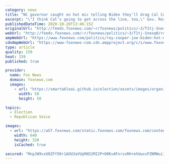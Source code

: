 ```yaml
---
category: news
title: "NC governor caught on hot mic telling Biden they'll drag Cal Cunningham ‘across the line’ after scandal"
excerpt: "\"I think Cal's going to get across the line, too,\" Gov. Roy Cooper appeared to say on Monday."
publishedDateTime: 2020-10-20T13:46:15Z
originalUrl: "http://feeds.foxnews.com/~r/foxnews/politics/~3/T1tj-Snexq0/roy-cooper-joe-biden-hot-mic-cal-cunningham"
webUrl: "http://feeds.foxnews.com/~r/foxnews/politics/~3/T1tj-Snexq0/roy-cooper-joe-biden-hot-mic-cal-cunningham"
ampWebUrl: "https://www.foxnews.com/politics/roy-cooper-joe-biden-hot-mic-cal-cunningham.amp"
cdnAmpWebUrl: "https://www-foxnews-com.cdn.ampproject.org/c/s/www.foxnews.com/politics/roy-cooper-joe-biden-hot-mic-cal-cunningham.amp"
type: article
quality: 159
heat: 159
published: true

provider:
  name: Fox News
  domain: foxnews.com
  images:
    - url: "https://smartableai.github.io/election/assets/images/organizations/foxnews.com-50x50.jpg"
      width: 50
      height: 50

topics:
  - Election
  - Republican Voice

images:
  - url: "https://a57.foxnews.com/static.foxnews.com/foxnews.com/content/uploads/2020/10/640/320/AP20282026845724.jpg?ve=1&tl=1"
    width: 640
    height: 320
    isCached: true

secured: "MnpJW9vxU8ZFY50r1AOU3aVUpRN52MI2P+O0KvAFnrssRK+ehUwxsPZNMWui1OXlL3fPZ0+ofF5hZJlz4H3kLOl2ZwL3KjifRylO+rbd7/HZ4CtO6IX1v1qaT+a71ttGy4+/Z+7ld4vsAQ0/41UNv388aqdTvD30/7t1LhFTyprxfxPO0Z0Nt0VS4MSGdpNEe73rMsyNVKnQI0aYGiAZ0Ul7NrKBmDorV1G4jcPygDxNfdqm4qBojB5gU+AOFt+CLcKtXfHSxmDppYxOcPAnkfUywM3AKWinzsckaIadD6O1LslbHKcWKgoZOxop8DWyAP5/ctSALFOLm4XxgOBd2fxLCkjW61LsICthio6rTB4=;OwKrHdYtYymzxXRXwrpLnw=="
---
```


